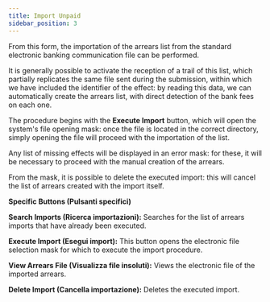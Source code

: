 ```yaml
---
title: Import Unpaid
sidebar_position: 3
---
```


From this form, the importation of the arrears list from the standard electronic banking communication file can be performed.

It is generally possible to activate the reception of a trail of this list, which partially replicates the same file sent during the submission, within which we have included the identifier of the effect: by reading this data, we can automatically create the arrears list, with direct detection of the bank fees on each one.

The procedure begins with the **Execute Import** button, which will open the system's file opening mask: once the file is located in the correct directory, simply opening the file will proceed with the importation of the list.

Any list of missing effects will be displayed in an error mask: for these, it will be necessary to proceed with the manual creation of the arrears.

From the mask, it is possible to delete the executed import: this will cancel the list of arrears created with the import itself.



**Specific Buttons (Pulsanti specifici)**

**Search Imports (Ricerca importazioni):** Searches for the list of arrears imports that have already been executed.

**Execute Import (Esegui import):** This button opens the electronic file selection mask for which to execute the import procedure.

**View Arrears File (Visualizza file insoluti):** Views the electronic file of the imported arrears.

**Delete Import (Cancella importazione):** Deletes the executed import.